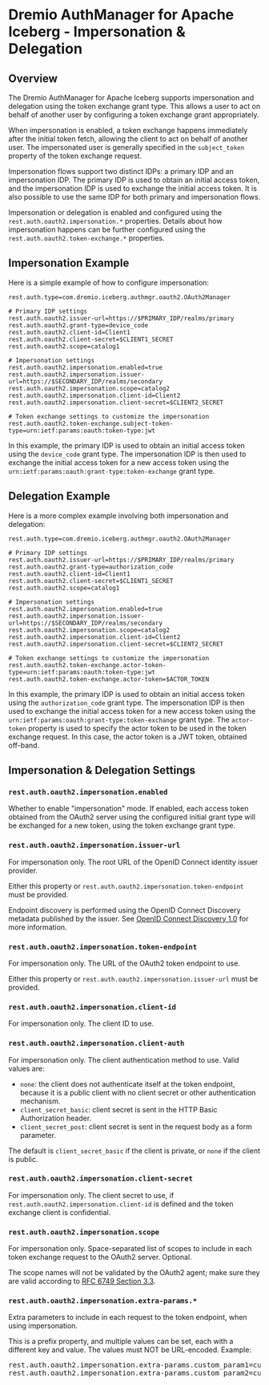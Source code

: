 <!--
Copyright (C) 2025 Dremio Corporation

Licensed under the Apache License, Version 2.0 (the "License");
you may not use this file except in compliance with the License.
You may obtain a copy of the License at

    http://www.apache.org/licenses/LICENSE-2.0

Unless required by applicable law or agreed to in writing, software
distributed under the License is distributed on an "AS IS" BASIS,
WITHOUT WARRANTIES OR CONDITIONS OF ANY KIND, either express or implied.
See the License for the specific language governing permissions and
limitations under the License.
-->
# Dremio AuthManager for Apache Iceberg - Impersonation & Delegation

## Overview

The Dremio AuthManager for Apache Iceberg supports impersonation and delegation using the
token exchange grant type. This allows a user to act on behalf of another user by
configuring a token exchange grant appropriately. 

When impersonation is enabled, a token exchange happens immediately after the initial token fetch,
allowing the client to act on behalf of another user. The impersonated user is generally specified
in the `subject_token` property of the token exchange request.

Impersonation flows support two distinct IDPs: a primary IDP and an impersonation IDP. The primary
IDP is used to obtain an initial access token, and the impersonation IDP is used to exchange the
initial access token. It is also possible to use the same IDP for both primary and impersonation
flows.

Impersonation or delegation is enabled and configured using the `rest.auth.oauth2.impersonation.*`
properties. Details about how impersonation happens can be further configured using the
`rest.auth.oauth2.token-exchange.*` properties.

## Impersonation Example

Here is a simple example of how to configure impersonation:

```properties
rest.auth.type=com.dremio.iceberg.authmgr.oauth2.OAuth2Manager

# Primary IDP settings
rest.auth.oauth2.issuer-url=https://$PRIMARY_IDP/realms/primary
rest.auth.oauth2.grant-type=device_code
rest.auth.oauth2.client-id=Client1
rest.auth.oauth2.client-secret=$CLIENT1_SECRET
rest.auth.oauth2.scope=catalog1

# Impersonation settings
rest.auth.oauth2.impersonation.enabled=true
rest.auth.oauth2.impersonation.issuer-url=https://$SECONDARY_IDP/realms/secondary
rest.auth.oauth2.impersonation.scope=catalog2
rest.auth.oauth2.impersonation.client-id=Client2
rest.auth.oauth2.impersonation.client-secret=$CLIENT2_SECRET

# Token exchange settings to customize the impersonation
rest.auth.oauth2.token-exchange.subject-token-type=urn:ietf:params:oauth:token-type:jwt
```

In this example, the primary IDP is used to obtain an initial access token using the
`device_code` grant type. The impersonation IDP is then used to exchange the initial access token
for a new access token using the `urn:ietf:params:oauth:grant-type:token-exchange` grant type.

## Delegation Example

Here is a more complex example involving both impersonation and delegation:

```properties
rest.auth.type=com.dremio.iceberg.authmgr.oauth2.OAuth2Manager

# Primary IDP settings
rest.auth.oauth2.issuer-url=https://$PRIMARY_IDP/realms/primary
rest.auth.oauth2.grant-type=authorization_code
rest.auth.oauth2.client-id=Client1
rest.auth.oauth2.client-secret=$CLIENT1_SECRET
rest.auth.oauth2.scope=catalog1

# Impersonation settings
rest.auth.oauth2.impersonation.enabled=true
rest.auth.oauth2.impersonation.issuer-url=https://$SECONDARY_IDP/realms/secondary
rest.auth.oauth2.impersonation.scope=catalog2
rest.auth.oauth2.impersonation.client-id=Client2
rest.auth.oauth2.impersonation.client-secret=$CLIENT2_SECRET

# Token exchange settings to customize the impersonation
rest.auth.oauth2.token-exchange.actor-token-type=urn:ietf:params:oauth:token-type:jwt
rest.auth.oauth2.token-exchange.actor-token=$ACTOR_TOKEN
```

In this example, the primary IDP is used to obtain an initial access token using the
`authorization_code` grant type. The impersonation IDP is then used to exchange the initial access
token for a new access token using the `urn:ietf:params:oauth:grant-type:token-exchange` grant type.
The `actor-token` property is used to specify the actor token to be used in the token exchange
request. In this case, the actor token is a JWT token, obtained off-band.

## Impersonation & Delegation Settings

### `rest.auth.oauth2.impersonation.enabled`

Whether to enable "impersonation" mode. If enabled, each access token obtained from the
OAuth2 server using the configured initial grant type will be exchanged for a new token,
using the token exchange grant type.

### `rest.auth.oauth2.impersonation.issuer-url`

For impersonation only. The root URL of the OpenID Connect identity issuer provider.

Either this property or `rest.auth.oauth2.impersonation.token-endpoint` must be provided.

Endpoint discovery is performed using the OpenID Connect Discovery metadata published by
the issuer. See <a href="https://openid.net/specs/openid-connect-discovery-1_0.html">OpenID
Connect Discovery 1.0</a> for more information.

### `rest.auth.oauth2.impersonation.token-endpoint`

For impersonation only. The URL of the OAuth2 token endpoint to use.

Either this property or `rest.auth.oauth2.impersonation.issuer-url` must be provided.

### `rest.auth.oauth2.impersonation.client-id`

For impersonation only. The client ID to use.

### `rest.auth.oauth2.impersonation.client-auth`

For impersonation only. The client authentication method to use. Valid values are:

<ul>
  <li><code>none</code>: the client does not authenticate itself at the token endpoint, because it
      is a public client with no client secret or other authentication mechanism.
  <li><code>client_secret_basic</code>: client secret is sent in the HTTP Basic Authorization
      header.
  <li><code>client_secret_post</code>: client secret is sent in the request body as a form
      parameter.
</ul>

The default is <code>client_secret_basic</code> if the client is private, or <code>none</code> if
the client is public.

### `rest.auth.oauth2.impersonation.client-secret`

For impersonation only. The client secret to use, if `rest.auth.oauth2.impersonation.client-id` is
defined and the token exchange client is confidential.

### `rest.auth.oauth2.impersonation.scope`

For impersonation only. Space-separated list of scopes to include in each token exchange
request to the OAuth2 server. Optional.

The scope names will not be validated by the OAuth2 agent; make sure they are valid
according to <a href="https://datatracker.ietf.org/doc/html/rfc6749#section-3.3">RFC 6749
Section 3.3</a>.

### `rest.auth.oauth2.impersonation.extra-params.*`

Extra parameters to include in each request to the token endpoint, when using impersonation.

This is a prefix property, and multiple values can be set, each with a different key and value. The
values must NOT be URL-encoded. Example:

<pre>
rest.auth.oauth2.impersonation.extra-params.custom_param1=custom_value1"
rest.auth.oauth2.impersonation.extra-params.custom_param2=custom_value2"
</pre>
